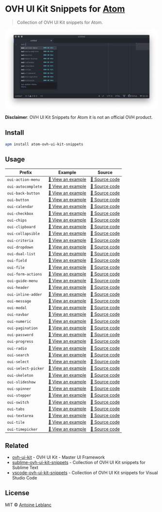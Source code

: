 # OVH UI Kit Snippets for [Atom](https://atom.io)

> Collection of OVH UI Kit snippets for Atom.

[![OVH UI Kit documentation](media/screenshot.png)](https://ovh-ux.github.io/ovh-ui-kit/)

**Disclaimer**: OVH UI Kit Snippets for Atom it is not an official OVH product.

## Install

```sh
apm install atom-ovh-ui-kit-snippets
```

## Usage

| Prefix              | Example                                                  | Source                                             |
|---------------------|----------------------------------------------------------|----------------------------------------------------|
| `oui-action-menu`   | [:telescope: View an example][oui-action-menu-example]   | [:microscope: Source code][oui-action-menu-code]   |
| `oui-autocomplete`  | [:telescope: View an example][oui-autocomplete-example]  | [:microscope: Source code][oui-autocomplete-code]  |
| `oui-back-button`   | [:telescope: View an example][oui-back-button-example]   | [:microscope: Source code][oui-back-button-code]   |
| `oui-button`        | [:telescope: View an example][oui-button-example]        | [:microscope: Source code][oui-button-code]        |
| `oui-calendar`      | [:telescope: View an example][oui-calendar-example]      | [:microscope: Source code][oui-calendar-code]      |
| `oui-checkbox`      | [:telescope: View an example][oui-checkbox-example]      | [:microscope: Source code][oui-checkbox-code]      |
| `oui-chips`         | [:telescope: View an example][oui-chips-example]         | [:microscope: Source code][oui-chips-code]         |
| `oui-clipboard`     | [:telescope: View an example][oui-clipboard-example]     | [:microscope: Source code][oui-clipboard-code]     |
| `oui-collapsible`   | [:telescope: View an example][oui-collapsible-example]   | [:microscope: Source code][oui-collapsible-code]   |
| `oui-criteria`      | [:telescope: View an example][oui-criteria-example]      | [:microscope: Source code][oui-criteria-code]      |
| `oui-dropdown`      | [:telescope: View an example][oui-dropdown-example]      | [:microscope: Source code][oui-dropdown-code]      |
| `oui-dual-list`     | [:telescope: View an example][oui-dual-list-example]     | [:microscope: Source code][oui-dual-list-code]     |
| `oui-field`         | [:telescope: View an example][oui-field-example]         | [:microscope: Source code][oui-field-code]         |
| `oui-file`          | [:telescope: View an example][oui-file-example]          | [:microscope: Source code][oui-file-code]          |
| `oui-form-actions`  | [:telescope: View an example][oui-form-actions-example]  | [:microscope: Source code][oui-form-actions-code]  |
| `oui-guide-menu`    | [:telescope: View an example][oui-guide-menu-example]    | [:microscope: Source code][oui-guide-menu-code]    |
| `oui-header`        | [:telescope: View an example][oui-header-example]        | [:microscope: Source code][oui-header-code]        |
| `oui-inline-adder`  | [:telescope: View an example][oui-inline-adder-example]  | [:microscope: Source code][oui-inline-adder-code]  |
| `oui-message`       | [:telescope: View an example][oui-message-example]       | [:microscope: Source code][oui-message-code]       |
| `oui-modal`         | [:telescope: View an example][oui-modal-example]         | [:microscope: Source code][oui-modal-code]         |
| `oui-navbar`        | [:telescope: View an example][oui-navbar-example]        | [:microscope: Source code][oui-navbar-code]        |
| `oui-numeric`       | [:telescope: View an example][oui-numeric-example]       | [:microscope: Source code][oui-numeric-code]       |
| `oui-pagination`    | [:telescope: View an example][oui-pagination-example]    | [:microscope: Source code][oui-pagination-code]    |
| `oui-password`      | [:telescope: View an example][oui-password-example]      | [:microscope: Source code][oui-password-code]      |
| `oui-progress`      | [:telescope: View an example][oui-progress-example]      | [:microscope: Source code][oui-progress-code]      |
| `oui-radio`         | [:telescope: View an example][oui-radio-example]         | [:microscope: Source code][oui-radio-code]         |
| `oui-search`        | [:telescope: View an example][oui-search-example]        | [:microscope: Source code][oui-search-code]        |
| `oui-select`        | [:telescope: View an example][oui-select-example]        | [:microscope: Source code][oui-select-code]        |
| `oui-select-picker` | [:telescope: View an example][oui-select-picker-example] | [:microscope: Source code][oui-select-picker-code] |
| `oui-skeleton`      | [:telescope: View an example][oui-skeleton-example]      | [:microscope: Source code][oui-skeleton-code]      |
| `oui-slideshow`     | [:telescope: View an example][oui-slideshow-example]     | [:microscope: Source code][oui-slideshow-code]     |
| `oui-spinner`       | [:telescope: View an example][oui-spinner-example]       | [:microscope: Source code][oui-spinner-code]       |
| `oui-stepper`       | [:telescope: View an example][oui-stepper-example]       | [:microscope: Source code][oui-stepper-code]       |
| `oui-switch`        | [:telescope: View an example][oui-switch-example]        | [:microscope: Source code][oui-switch-code]        |
| `oui-tabs`          | [:telescope: View an example][oui-tabs-example]          | [:microscope: Source code][oui-tabs-code]          |
| `oui-textarea`      | [:telescope: View an example][oui-textarea-example]      | [:microscope: Source code][oui-textarea-code]      |
| `oui-tile`          | [:telescope: View an example][oui-tile-example]          | [:microscope: Source code][oui-tile-code]          |
| `oui-timepicker`    | [:telescope: View an example][oui-timepicker-example]    | [:microscope: Source code][oui-timepicker-code]    |

## Related

* [ovh-ui-kit](https://github.com/ovh-ux/ovh-ui-kit) - OVH UI Kit - Master UI Framework
* [sublime-ovh-ui-kit-snippets](https://github.com/antleblanc/sublime-ovh-ui-kit-snippets) - Collection of OVH UI Kit snippets for Sublime Text
* [vscode-ovh-ui-kit-snippets](https://github.com/antleblanc/vscode-ovh-ui-kit-snippets) - Collection of OVH UI Kit snippets for Visual Studio Code

## License

MIT © [Antoine Leblanc](https://antleblanc.me)

[oui-action-menu-example]: https://ovh-ux.github.io/ovh-ui-kit/?path=/story/components-action-menu--simple
[oui-autocomplete-example]: https://ovh-ux.github.io/ovh-ui-kit/?path=/story/directives-autocomplete--array-of-strings
[oui-back-button-example]: https://ovh-ux.github.io/ovh-ui-kit/?path=/story/components-back-button--simple
[oui-button-example]: https://ovh-ux.github.io/ovh-ui-kit/?path=/story/components-button--simple-button
[oui-calendar-example]: https://ovh-ux.github.io/ovh-ui-kit/?path=/story/components-calendar--simple-date-selector
[oui-checkbox-example]: https://ovh-ux.github.io/ovh-ui-kit/?path=/story/components-checkbox--simple-checkbox
[oui-chips-example]: https://ovh-ux.github.io/ovh-ui-kit/?path=/story/components-chips--default
[oui-clipboard-example]: https://ovh-ux.github.io/ovh-ui-kit/?path=/story/components-clipboard--default
[oui-collapsible-example]: https://ovh-ux.github.io/ovh-ui-kit/?path=/story/components-collapsible--default
[oui-criteria-example]: https://ovh-ux.github.io/ovh-ui-kit/?path=/story/internal-criteria--default
[oui-dropdown-example]: https://ovh-ux.github.io/ovh-ui-kit/?path=/story/components-dropdown--simple
[oui-dual-list-example]: https://ovh-ux.github.io/ovh-ui-kit/?path=/story/components-dual-list--array-of-strings
[oui-field-example]: https://ovh-ux.github.io/ovh-ui-kit/?path=/story/components-field--input
[oui-file-example]: https://ovh-ux.github.io/ovh-ui-kit/?path=/story/components-file--simple-file-selector
[oui-form-actions-example]: https://ovh-ux.github.io/ovh-ui-kit/?path=/story/components-form-actions--simple
[oui-guide-menu-example]: https://ovh-ux.github.io/ovh-ui-kit/?path=/story/components-guide-menu--simple
[oui-header-example]: https://ovh-ux.github.io/ovh-ui-kit/?path=/story/components-header--simple
[oui-inline-adder-example]: https://ovh-ux.github.io/ovh-ui-kit/?path=/story/components-inline-adder--simple
[oui-message-example]: https://ovh-ux.github.io/ovh-ui-kit/?path=/story/components-message--normal
[oui-modal-example]: https://ovh-ux.github.io/ovh-ui-kit/?path=/story/components-modal--simple
[oui-navbar-example]: https://ovh-ux.github.io/ovh-ui-kit/?path=/story/components-navbar--simple
[oui-numeric-example]: https://ovh-ux.github.io/ovh-ui-kit/?path=/story/components-numeric--simple
[oui-pagination-example]: https://ovh-ux.github.io/ovh-ui-kit/?path=/story/internal-pagination--one-page
[oui-password-example]: https://ovh-ux.github.io/ovh-ui-kit/?path=/story/components-password--normal
[oui-progress-example]: https://ovh-ux.github.io/ovh-ui-kit/?path=/story/components-progress--variants
[oui-radio-example]: https://ovh-ux.github.io/ovh-ui-kit/?path=/story/components-radio--simple
[oui-search-example]: https://ovh-ux.github.io/ovh-ui-kit/?path=/story/components-search--simple
[oui-select-example]: https://ovh-ux.github.io/ovh-ui-kit/?path=/story/components-select--array-of-strings
[oui-select-picker-example]: https://ovh-ux.github.io/ovh-ui-kit/?path=/story/components-select-picker--basic
[oui-skeleton-example]: https://ovh-ux.github.io/ovh-ui-kit/?path=/story/components-skeleton--default
[oui-slideshow-example]: https://ovh-ux.github.io/ovh-ui-kit/?path=/story/components-slideshow--simple
[oui-spinner-example]: https://ovh-ux.github.io/ovh-ui-kit/?path=/story/components-spinner--default
[oui-stepper-example]: https://ovh-ux.github.io/ovh-ui-kit/?path=/story/components-stepper--simple
[oui-switch-example]: https://ovh-ux.github.io/ovh-ui-kit/?path=/story/components-switch--simple
[oui-tabs-example]: https://ovh-ux.github.io/ovh-ui-kit/?path=/story/components-tabs--simple
[oui-textarea-example]: https://ovh-ux.github.io/ovh-ui-kit/?path=/story/components-textarea--simple
[oui-tile-example]: https://ovh-ux.github.io/ovh-ui-kit/?path=/story/components-tile--simple
[oui-timepicker-example]: https://ovh-ux.github.io/ovh-ui-kit/?path=/story/components-timepicker--simple

[oui-action-menu-code]: https://github.com/ovh-ux/ovh-ui-kit/tree/master/packages/components/action-menu
[oui-autocomplete-code]: https://github.com/ovh-ux/ovh-ui-kit/tree/master/packages/components/autocomplete
[oui-back-button-code]: https://github.com/ovh-ux/ovh-ui-kit/tree/master/packages/components/back-button
[oui-button-code]: https://github.com/ovh-ux/ovh-ui-kit/tree/master/packages/components/button
[oui-calendar-code]: https://github.com/ovh-ux/ovh-ui-kit/tree/master/packages/components/calendar
[oui-checkbox-code]: https://github.com/ovh-ux/ovh-ui-kit/tree/master/packages/components/checkbox
[oui-chips-code]: https://github.com/ovh-ux/ovh-ui-kit/tree/master/packages/components/chips
[oui-clipboard-code]: https://github.com/ovh-ux/ovh-ui-kit/tree/master/packages/components/clipboard
[oui-collapsible-code]: https://github.com/ovh-ux/ovh-ui-kit/tree/master/packages/components/collapsible
[oui-criteria-code]: https://github.com/ovh-ux/ovh-ui-kit/tree/master/packages/components/criteria
[oui-dropdown-code]: https://github.com/ovh-ux/ovh-ui-kit/tree/master/packages/components/dropdown
[oui-dual-list-code]: https://github.com/ovh-ux/ovh-ui-kit/tree/master/packages/components/dual-list
[oui-field-code]: https://github.com/ovh-ux/ovh-ui-kit/tree/master/packages/components/field
[oui-file-code]: https://github.com/ovh-ux/ovh-ui-kit/tree/master/packages/components/file
[oui-form-actions-code]: https://github.com/ovh-ux/ovh-ui-kit/tree/master/packages/components/form-actions
[oui-guide-menu-code]: https://github.com/ovh-ux/ovh-ui-kit/tree/master/packages/components/guide-menu
[oui-header-code]: https://github.com/ovh-ux/ovh-ui-kit/tree/master/packages/components/header
[oui-inline-adder-code]: https://github.com/ovh-ux/ovh-ui-kit/tree/master/packages/components/inline-adder
[oui-message-code]: https://github.com/ovh-ux/ovh-ui-kit/tree/master/packages/components/message
[oui-modal-code]: https://github.com/ovh-ux/ovh-ui-kit/tree/master/packages/components/modal
[oui-navbar-code]: https://github.com/ovh-ux/ovh-ui-kit/tree/master/packages/components/navbar
[oui-numeric-code]: https://github.com/ovh-ux/ovh-ui-kit/tree/master/packages/components/numeric
[oui-pagination-code]: https://github.com/ovh-ux/ovh-ui-kit/tree/master/packages/components/pagination
[oui-password-code]: https://github.com/ovh-ux/ovh-ui-kit/tree/master/packages/components/password
[oui-progress-code]: https://github.com/ovh-ux/ovh-ui-kit/tree/master/packages/components/progress
[oui-radio-code]: https://github.com/ovh-ux/ovh-ui-kit/tree/master/packages/components/radio
[oui-search-code]: https://github.com/ovh-ux/ovh-ui-kit/tree/master/packages/components/search
[oui-select-code]: https://github.com/ovh-ux/ovh-ui-kit/tree/master/packages/components/select
[oui-select-picker-code]: https://github.com/ovh-ux/ovh-ui-kit/tree/master/packages/components/select-picker
[oui-skeleton-code]: https://github.com/ovh-ux/ovh-ui-kit/tree/master/packages/components/skeleton
[oui-slideshow-code]: https://github.com/ovh-ux/ovh-ui-kit/tree/master/packages/components/slideshow
[oui-spinner-code]: https://github.com/ovh-ux/ovh-ui-kit/tree/master/packages/components/spinner
[oui-stepper-code]: https://github.com/ovh-ux/ovh-ui-kit/tree/master/packages/components/stepper
[oui-switch-code]: https://github.com/ovh-ux/ovh-ui-kit/tree/master/packages/components/switch
[oui-tabs-code]: https://github.com/ovh-ux/ovh-ui-kit/tree/master/packages/components/tabs
[oui-textarea-code]: https://github.com/ovh-ux/ovh-ui-kit/tree/master/packages/components/textarea
[oui-tile-code]: https://github.com/ovh-ux/ovh-ui-kit/tree/master/packages/components/tile
[oui-timepicker-code]: https://github.com/ovh-ux/ovh-ui-kit/tree/master/packages/components/timepicker
